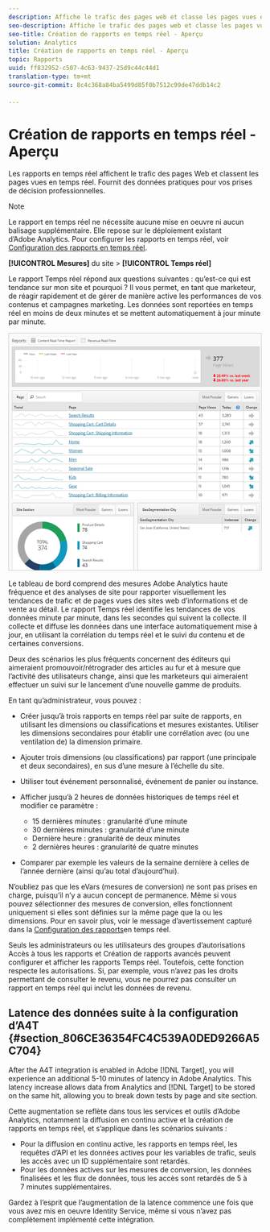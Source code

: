 ```yaml
---
description: Affiche le trafic des pages web et classe les pages vues en temps réel. Fournit des données pratiques pour vos prises de décision professionnelles.
seo-description: Affiche le trafic des pages web et classe les pages vues en temps réel. Fournit des données pratiques pour vos prises de décision professionnelles.
seo-title: Création de rapports en temps réel - Aperçu
solution: Analytics
title: Création de rapports en temps réel - Aperçu
topic: Rapports
uuid: ff832952-c507-4c63-9437-25d9c44c44d1
translation-type: tm+mt
source-git-commit: 8c4c368a84ba5499d85f0b7512c99de47ddb14c2

---
```



# Création de rapports en temps réel - Aperçu

Les rapports en temps réel affichent le trafic des pages Web et classent les pages vues en temps réel. Fournit des données pratiques pour vos prises de décision professionnelles.

>[!NOTE]
>
>Le rapport en temps réel ne nécessite aucune mise en oeuvre ni aucun balisage supplémentaire. Elle repose sur le déploiement existant d’Adobe Analytics. Pour configurer les rapports en temps réel, voir [Configuration des rapports en temps réel](/help/components/c-real-time-reporting/t-realtime-admin.md).

**[!UICONTROL Mesures]** du site &gt; **[!UICONTROL Temps réel]**

Le rapport Temps réel répond aux questions suivantes : qu’est-ce qui est tendance sur mon site et pourquoi ? Il vous permet, en tant que marketeur, de réagir rapidement et de gérer de manière active les performances de vos contenus et campagnes marketing. Les données sont reportées en temps réel en moins de deux minutes et se mettent automatiquement à jour minute par minute.

![](assets/report-realtime.png)

Le tableau de bord comprend des mesures Adobe Analytics haute fréquence et des analyses de site pour rapporter visuellement les tendances de trafic et de pages vues des sites web d’informations et de vente au détail. Le rapport Temps réel identifie les tendances de vos données minute par minute, dans les secondes qui suivent la collecte. Il collecte et diffuse les données dans une interface automatiquement mise à jour, en utilisant la corrélation du temps réel et le suivi du contenu et de certaines conversions.

Deux des scénarios les plus fréquents concernent des éditeurs qui aimeraient promouvoir/rétrograder des articles au fur et à mesure que l’activité des utilisateurs change, ainsi que les marketeurs qui aimeraient effectuer un suivi sur le lancement d’une nouvelle gamme de produits.

En tant qu’administrateur, vous pouvez :

* Créer jusqu’à trois rapports en temps réel par suite de rapports, en utilisant les dimensions ou classifications et mesures existantes. Utiliser les dimensions secondaires pour établir une corrélation avec (ou une ventilation de) la dimension primaire.
* Ajouter trois dimensions (ou classifications) par rapport (une principale et deux secondaires), en sus d’une mesure à l’échelle du site.
* Utiliser tout événement personnalisé, événement de panier ou instance.
* Afficher jusqu’à 2 heures de données historiques de temps réel et modifier ce paramètre :

   * 15 dernières minutes : granularité d’une minute
   * 30 dernières minutes : granularité d’une minute
   * Dernière heure : granularité de deux minutes
   * 2 dernières heures : granularité de quatre minutes

* Comparer par exemple les valeurs de la semaine dernière à celles de l’année dernière (ainsi qu’au total d’aujourd’hui).

N’oubliez pas que les eVars (mesures de conversion) ne sont pas prises en charge, puisqu’il n’y a aucun concept de permanence. Même si vous pouvez sélectionner des mesures de conversion, elles fonctionnent uniquement si elles sont définies sur la même page que la ou les dimensions. Pour en savoir plus, voir le message d’avertissement capturé dans la [Configuration des rapports](/help/components/c-real-time-reporting/t-realtime-admin.md)en temps réel.

Seuls les administrateurs ou les utilisateurs des groupes d’autorisations Accès à tous les rapports et Création de rapports avancés peuvent configurer et afficher les rapports Temps réel. Toutefois, cette fonction respecte les autorisations. Si, par exemple, vous n’avez pas les droits permettant de consulter le revenu, vous ne pourrez pas consulter un rapport en temps réel qui inclut les données de revenu.

## Latence des données suite à la configuration d’A4T {#section_806CE36354FC4C539A0DED9266A5C704}

After the A4T integration is enabled in Adobe [!DNL Target], you will experience an additional 5-10 minutes of latency in Adobe Analytics. This latency increase allows data from Analytics and [!DNL Target] to be stored on the same hit, allowing you to break down tests by page and site section.

Cette augmentation se reflète dans tous les services et outils d’Adobe Analytics, notamment la diffusion en continu active et la création de rapports en temps réel, et s’applique dans les scénarios suivants :

* Pour la diffusion en continu active, les rapports en temps réel, les requêtes d’API et les données actives pour les variables de trafic, seuls les accès avec un ID supplémentaire sont retardés.
* Pour les données actives sur les mesures de conversion, les données finalisées et les flux de données, tous les accès sont retardés de 5 à 7 minutes supplémentaires.

Gardez à l’esprit que l’augmentation de la latence commence une fois que vous avez mis en oeuvre Identity Service, même si vous n’avez pas complètement implémenté cette intégration.
